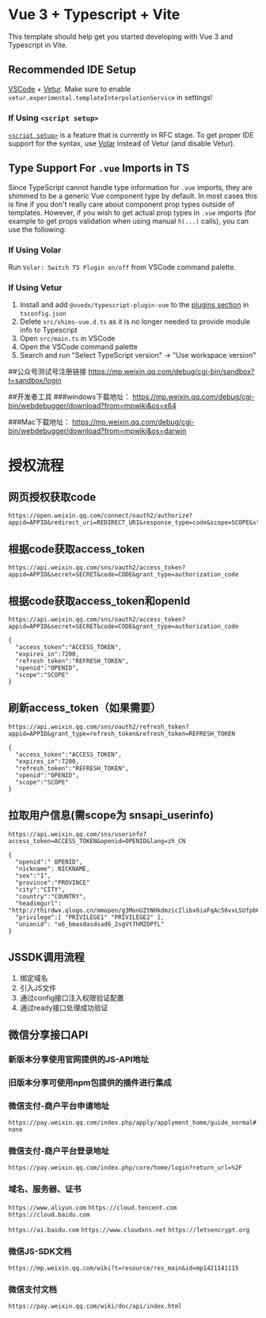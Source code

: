 # Vue 3 + Typescript + Vite

This template should help get you started developing with Vue 3 and Typescript in Vite.

## Recommended IDE Setup

[VSCode](https://code.visualstudio.com/) + [Vetur](https://marketplace.visualstudio.com/items?itemName=octref.vetur). Make sure to enable `vetur.experimental.templateInterpolationService` in settings!

### If Using `<script setup>`

[`<script setup>`](https://github.com/vuejs/rfcs/pull/227) is a feature that is currently in RFC stage. To get proper IDE support for the syntax, use [Volar](https://marketplace.visualstudio.com/items?itemName=johnsoncodehk.volar) instead of Vetur (and disable Vetur).

## Type Support For `.vue` Imports in TS

Since TypeScript cannot handle type information for `.vue` imports, they are shimmed to be a generic Vue component type by default. In most cases this is fine if you don't really care about component prop types outside of templates. However, if you wish to get actual prop types in `.vue` imports (for example to get props validation when using manual `h(...)` calls), you can use the following:

### If Using Volar

Run `Volar: Switch TS Plugin on/off` from VSCode command palette.

### If Using Vetur

1. Install and add `@vuedx/typescript-plugin-vue` to the [plugins section](https://www.typescriptlang.org/tsconfig#plugins) in `tsconfig.json`
2. Delete `src/shims-vue.d.ts` as it is no longer needed to provide module info to Typescript
3. Open `src/main.ts` in VSCode
4. Open the VSCode command palette
5. Search and run "Select TypeScript version" -> "Use workspace version"



##公众号测试号注册链接
https://mp.weixin.qq.com/debug/cgi-bin/sandbox?t=sandbox/login

##开发者工具
###windows下载地址：
https://mp.weixin.qq.com/debug/cgi-bin/webdebugger/download?from=mpwiki&os=x64

###Mac下载地址：
https://mp.weixin.qq.com/debug/cgi-bin/webdebugger/download?from=mpwiki&os=darwin


# 授权流程
## 网页授权获取code
```
https://open.weixin.qq.com/connect/oauth2/authorize?appid=APPID&redirect_uri=REDIRECT_URI&response_type=code&scope=SCOPE&state=STATE#wechat_redirect
```
## 根据code获取access_token

```
https://api.weixin.qq.com/sns/oauth2/access_token?appid=APPID&secret=SECRET&code=CODE&grant_type=authorization_code
```

## 根据code获取access_token和openId

```
https://api.weixin.qq.com/sns/oauth2/access_token?appid=APPID&secret=SECRET&code=CODE&grant_type=authorization_code
```
```
{
  "access_token":"ACCESS_TOKEN",
  "expires_in":7200,
  "refresh_token":"REFRESH_TOKEN",
  "openid":"OPENID",
  "scope":"SCOPE" 
}
```

## 刷新access_token（如果需要）

```
https://api.weixin.qq.com/sns/oauth2/refresh_token?appid=APPID&grant_type=refresh_token&refresh_token=REFRESH_TOKEN
```
```
{
  "access_token":"ACCESS_TOKEN",
  "expires_in":7200,
  "refresh_token":"REFRESH_TOKEN",
  "openid":"OPENID",
  "scope":"SCOPE" 
}
```

## 拉取用户信息(需scope为 snsapi_userinfo)

```
https://api.weixin.qq.com/sns/userinfo?access_token=ACCESS_TOKEN&openid=OPENID&lang=zh_CN
```
```
{    
  "openid":" OPENID",
  "nickname": NICKNAME,
  "sex":"1",
  "province":"PROVINCE"
  "city":"CITY",
  "country":"COUNTRY",
  "headimgurl":     "http://thirdwx.qlogo.cn/mmopen/g3MonUZtNHkdmzicIlibx6iaFqAc56vxLSUfpb6n5WKSYVY0ChQKkiaJSgQ1dZuTOgvLLrhJbERQQ4eMsv84eavHiaiceqxibJxCfHe/46",
  "privilege":[ "PRIVILEGE1" "PRIVILEGE2" ],
  "unionid": "o6_bmasdasdsad6_2sgVt7hMZOPfL"
}
```

## JSSDK调用流程
1. 绑定域名
2. 引入JS文件
3. 通过config接口注入权限验证配置
4. 通过ready接口处理成功验证


## 微信分享接口API
### 新版本分享使用官网提供的JS-API地址
<script src="http://res.wx.qq.com/open/js/jweixin-1.4.0.js"></script>

### 旧版本分享可使用npm包提供的插件进行集成

### 微信支付-商户平台申请地址
```https://pay.weixin.qq.com/index.php/apply/applyment_home/guide_normal#none```

### 微信支付-商户平台登录地址
```https://pay.weixin.qq.com/index.php/core/home/login?return_url=%2F```

### 域名、服务器、证书
```https://www.aliyun.com```
```https://cloud.tencent.com```
```https://cloud.baidu.com```

```https://ai.baidu.com```
```https://www.cloudxns.net```
```https://letsencrypt.org```

### 微信JS-SDK文档
```https://mp.weixin.qq.com/wiki?t=resource/res_main&id=mp1421141115```

### 微信支付文档
```https://pay.weixin.qq.com/wiki/doc/api/index.html```

